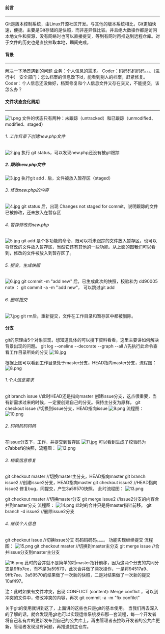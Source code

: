 #### 前言
***
Git是版本控制系统，由Linux开源社区开发。与其他的版本系统相比，Git更加快速，便捷。主要是Git存储的是快照，而非差异性比较。并且绝大数操作都是访问本地文件和资源，没有网络时也可以直接提交，等到有网时再推送到远程仓库。对于文件的历史也是直接拉取本地，瞬间完成。

#### 背景
***
解决一下场景遇到的问题
业务：个人信息的需求。
Coder：码码码码码码。。。（进行中）
安全部门：怎么档案的信息改下id，能看到别人的档案，赶紧修复。
Coder：个人信息还没做好，档案修复和个人信息文件又存在交叉，不能提交，该怎么办？

#### 文件状态变化周期
***
![1.png](https://upload-images.jianshu.io/upload_images/13834020-ae68e73d9b4f3c97.png?imageMogr2/auto-orient/strip%7CimageView2/2/w/1240)
文件的状态只有两种：未跟踪（untracked）和已跟踪（unmodified、modified、staged）

###### 1. 工作目录下创建new.php文件
![2.jpg](https://upload-images.jianshu.io/upload_images/13834020-8bee39b29350e70f.jpg?imageMogr2/auto-orient/strip%7CimageView2/2/w/1240)
执行 git status，可以发现new.php还没有被git跟踪

##### 2. 跟踪new.php文件
![3.jpg](https://upload-images.jianshu.io/upload_images/13834020-2b234cf19ac6c678.jpg?imageMogr2/auto-orient/strip%7CimageView2/2/w/1240)
执行git add . 后，文件被放入暂存区（staged）

###### 3. 修改new.php的内容
![4.jpg](https://upload-images.jianshu.io/upload_images/13834020-ca2df1d5b1707921.jpg?imageMogr2/auto-orient/strip%7CimageView2/2/w/1240)
git status 后，出现 Changes not staged for commit，说明跟踪的文件已被修改，还未放入在暂存区

###### 4. 暂存修改的new.php
![5.jpg](https://upload-images.jianshu.io/upload_images/13834020-40b2520b572f39e7.jpg?imageMogr2/auto-orient/strip%7CimageView2/2/w/1240)
git add 是个多功能的命令，既可以将未跟踪的文件放入暂存区，也可以将修改的文件放入暂存区，当然它还有其他的一些功能。从上面的图我们可以看到，修改的文件被放入到暂存区了。

###### 5. 提交，生成快照
![6.jpg](https://upload-images.jianshu.io/upload_images/13834020-fbce4f70a3d393e1.jpg?imageMogr2/auto-orient/strip%7CimageView2/2/w/1240)
git commit -m "add new" 后，已生成此次的快照，校验和为 dd90005 
note ： git commit -a -m ''add new"， 可以跳过git add

###### 6. 删除提交
![7.jpg](https://upload-images.jianshu.io/upload_images/13834020-7e9072ad6ba2e2a9.jpg?imageMogr2/auto-orient/strip%7CimageView2/2/w/1240)
git rm后，重新提交，文件在工作目录和暂存区中都被删除。

#### 分支
git的原理由5个对象实现，想知道具体的可以搜下资料看看，这里主要讲如何解决背景出现的问题。
git log --oneline --decorate --graph --all  //先执行此命令查看工作目录所处的分支
![18.jpg](https://upload-images.jianshu.io/upload_images/13834020-afad52c018d77943.jpg?imageMogr2/auto-orient/strip%7CimageView2/2/w/1240)

根据上图可以看到工作目录处于master分支，HEAD指向master分支，流程图：
![8.png](https://upload-images.jianshu.io/upload_images/13834020-cabaae294f91eb66.png?imageMogr2/auto-orient/strip%7CimageView2/2/w/1240)

###### 1.个人信息需求
git branch issue //此时HEAD还是指向master
创建issue分支，这点很重要，当有新需求过来的时候，一定要创建自己的分支。保持主分支为原样。
git checkout issue //切换到issue分支，HEAD指向issue
![9.png](https://upload-images.jianshu.io/upload_images/13834020-6bcea43be59b3d47.png?imageMogr2/auto-orient/strip%7CimageView2/2/w/1240)
流程图：
![10.png](https://upload-images.jianshu.io/upload_images/13834020-e94bab72fea168fb.png?imageMogr2/auto-orient/strip%7CimageView2/2/w/1240)

###### 2. 码码码码码码
在issue分支下，工作，并提交到暂存区
![11.jpg](https://upload-images.jianshu.io/upload_images/13834020-5becaa84faba2d1b.jpg?imageMogr2/auto-orient/strip%7CimageView2/2/w/1240)
可以看到生成了校验码为c7abbef的快照，流程图：
![12.png](https://upload-images.jianshu.io/upload_images/13834020-df47b105c2368228.png?imageMogr2/auto-orient/strip%7CimageView2/2/w/1240)

###### 3. 档案信息修复
git checkout master //切换master主分支，HEAD指向master
git branch issue2 //创建issue2分支，HEAD指向master
git checkout issue2 //HEAD指向issue2
修复bug，同提交，产生3a59570快照。
此时流程图：
![13.png](https://upload-images.jianshu.io/upload_images/13834020-861c9e3ca0e5e153.png?imageMogr2/auto-orient/strip%7CimageView2/2/w/1240)

git checkout master //切换master分支
git merge issue2 //issue2分支的内容合并到master分支
流程图：
![14.png](https://upload-images.jianshu.io/upload_images/13834020-7dcc2fdc5d649c2e.png?imageMogr2/auto-orient/strip%7CimageView2/2/w/1240)
此时的合并只是将master指针前移。
git branch -d issue2 //删除issue2分支

###### 4. 继续个人信息
git checkout issue //切换issue分支
码码码码码。。。。
功能实现继续提交
流程图：
![15.png](https://upload-images.jianshu.io/upload_images/13834020-36ec7abb22cca349.png?imageMogr2/auto-orient/strip%7CimageView2/2/w/1240)
git checkout master //切换到master主分支
git merge issue //合并issue分支到master主分支

![16.png](https://upload-images.jianshu.io/upload_images/13834020-049c24648bdddecf.png?imageMogr2/auto-orient/strip%7CimageView2/2/w/1240)
此时的合并就不是简单的将master指针前移，因为这两个分支的共同分支是9ffb7ee，而不是3a59570，此次合并做了两次操作，一是将94517a9、9ffb7ee、3a59570的结果做了一次新的快照，二是对结果做了一次新的提交10af497。

注：此时如果有文件冲突，出现 CONFLICT (content): Merge conflict ，可以到冲突的文件中，修改冲突的内容，再次 git commit -a -m "fix confilct"

关于git的使用就讲到这了，上面讲的这些也只是git的基本使用。
当我们再去深入的了解的话，就会发现用git也可以实现运维系统发布那一套流程，每一个开发者将自己私有库的更新发布到自己的公共库上，再由管理者去拉取开发者的公共库更新，管理者发现没有问题，再推送到主仓库。